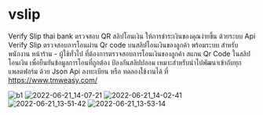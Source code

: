 # vslip
Verify Slip thai bank ตรวจสอบ QR สลิปโอนเงิน
ให้การชำระเงินของคุณง่ายขึ้น ด้วยระบบ Api Verify Slip ตรวจสอบการโอนผ่าน Qr code บนสลิปโอนเงินของลูกค้า
พร้อมระบบ สำหรับพนักงาน หน้าร้าน - ผู้ใช้ทั่วไป ที่ต้องการตรวจสอบการโอนเงินของลูกค้า สแกน Qr Code ในสลิปโอนเงิน เพื่อยืนยันข้อมูลการโอนที่ถูกต้อง 
ป้องกันสลิปปลอม เหมาะสำหรับนำไปพัฒนาเข้ากับทุกแพลตฟอร์ม ด้วย Json Api ลงทะเบียน หรือ ทดลองใช้งานได้ 
ที่ https://www.tmweasy.com/

![b1](https://user-images.githubusercontent.com/35912664/176352341-983fee59-957e-4159-bd0e-1c6d51b5247c.jpg)
![2022-06-21_14-07-21](https://user-images.githubusercontent.com/35912664/176351893-dcb8122d-3a2c-4f62-a0f7-4de402ee33c9.jpg)
![2022-06-21_14-02-41](https://user-images.githubusercontent.com/35912664/176351903-87257cef-ca66-48c2-957c-a3dc25cb93d9.jpg)
![2022-06-21_13-51-42](https://user-images.githubusercontent.com/35912664/176351906-3a9a1ef5-5834-49c5-b723-211f363bf50e.jpg)
![2022-06-21_13-53-14](https://user-images.githubusercontent.com/35912664/176352336-6d891808-b47f-4e15-a3d8-a980f470671c.jpg)
